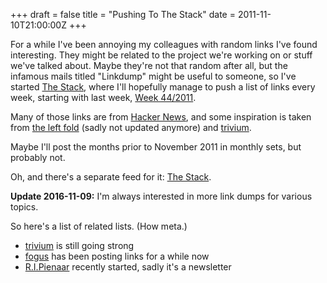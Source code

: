 +++
draft = false
title = "Pushing To The Stack"
date = 2011-11-10T21:00:00Z
+++



For a while I've been annoying my colleagues with random links I've found
 interesting. They might be related to the project we're working on or stuff
 we've talked about. Maybe they're not that random after all, but the infamous
 mails titled "Linkdump" might be useful to someone, so I've started
 [The Stack](/stack), where I'll hopefully manage to push a list of links
 every week, starting with last week, [Week 44/2011](/stack/2011/week-44).

Many of those links are from [Hacker News](http://news.ycombinator.com),
 and some inspiration is taken from [the left fold](http://www.foldl.org)
 (sadly not updated anymore) and [trivium](http://chneukirchen.org/trivium).

Maybe I'll post the months prior to November 2011 in monthly sets, but probably not.

Oh, and there's a separate feed for it: [The Stack](/stack/atom.xml).

**Update 2016-11-09:** I'm always interested in more link dumps for various topics.

So here's a list of related lists. (How meta.)

  * [trivium](http://chneukirchen.org/trivium) is still going strong
  * [fogus](http://blog.fogus.me) has been posting links for a while now
  * [R.I.Pienaar](http://us14.campaign-archive1.com/home/?u=48a10a5d8254d034473c9ca1c&id=38d0f6d5e9) recently started, sadly it's a newsletter
